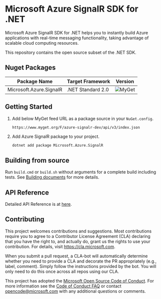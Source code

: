 # Microsoft Azure SignalR SDK for .NET

Microsoft Azure SignalR SDK for .NET helps you to instantly build Azure applications with real-time messaging functionality, taking advantage of scalable cloud computing resources.

This repository contains the open source subset of the .NET SDK.

## Nuget Packages

Package Name | Target Framework | Version
---|---|---
Microsoft.Azure.SignalR | .NET Standard 2.0 | ![MyGet](https://img.shields.io/myget/azure-signalr-dev/v/Microsoft.Azure.SignalR.svg)

## Getting Started

1. Add below MyGet feed URL as a package source in your `NuGet.config`.

    `https://www.myget.org/F/azure-signalr-dev/api/v3/index.json`

2. Add Azure SignalR package to your project.

    ```bash
    dotnet add package Microsoft.Azure.SignalR
    ```

## Building from source

Run `build.cmd` or `build.sh` without arguments for a complete build including tests.
See [Building documents](https://github.com/aspnet/Home/wiki/Building-from-source) for more details.

## API Reference

Detailed API Reference is at [here](./docs/api-reference.md).

## Contributing

This project welcomes contributions and suggestions.  Most contributions require you to agree to a
Contributor License Agreement (CLA) declaring that you have the right to, and actually do, grant us
the rights to use your contribution. For details, visit https://cla.microsoft.com.

When you submit a pull request, a CLA-bot will automatically determine whether you need to provide
a CLA and decorate the PR appropriately (e.g., label, comment). Simply follow the instructions
provided by the bot. You will only need to do this once across all repos using our CLA.

This project has adopted the [Microsoft Open Source Code of Conduct](https://opensource.microsoft.com/codeofconduct/).
For more information see the [Code of Conduct FAQ](https://opensource.microsoft.com/codeofconduct/faq/) or
contact [opencode@microsoft.com](mailto:opencode@microsoft.com) with any additional questions or comments.
